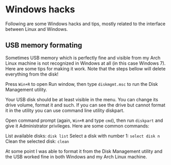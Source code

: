 # Windows hacks

Following are some Windows hacks and tips, mostly related to the interface between Linux and Windows.

## USB memory formating

Sometimes USB memory which is perfectly fine and visible from my Arch Linux machine is not recognized in Windows at all (in this case Windows 7). Here are some tips for making it work. Note that the steps bellow will delete everything from the disk!

Press `Win+R` to open Run window, then type `diskmgmt.msc` to run the Disk Management utility.

Your USB disk should be at least visible in the menu. You can change its drive volume, format it and such. If you can see the drive but cannot format it in the utility you can use command line utility diskpart.

Open command prompt (again, `Win+R` and type `cmd`), then run `diskpart` and give it Administrator privileges. Here are some common commands:

List available disks: `disk list`
Select a disk with number 1: `select disk n`
Clean the selected disk: `clean`

At some point I was able to format it from the Disk Management utility and the USB worked fine in both Windows and my Arch Linux machine.

